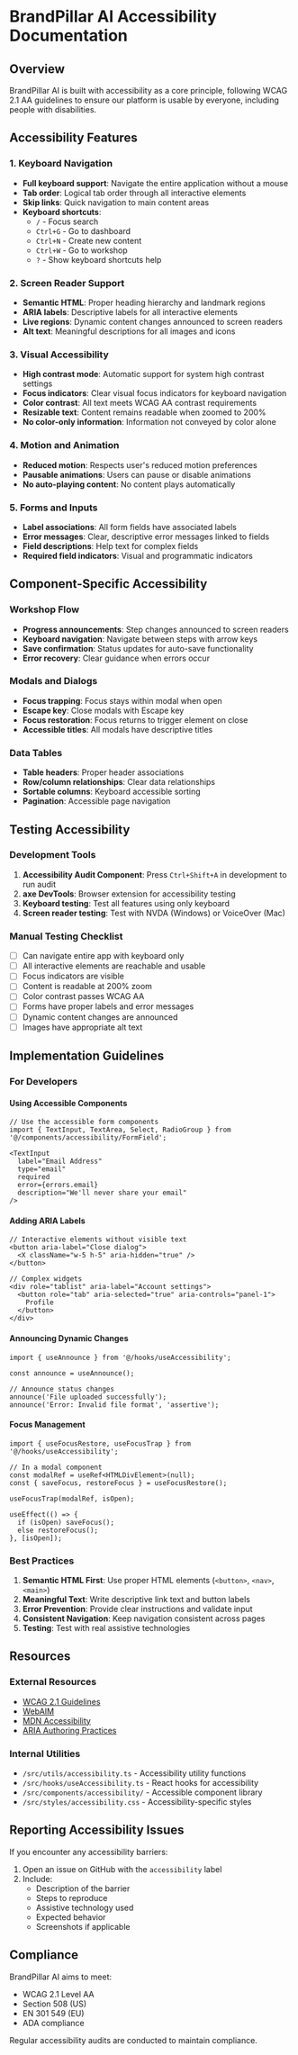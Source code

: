 # BrandPillar AI Accessibility Documentation

## Overview

BrandPillar AI is built with accessibility as a core principle, following WCAG 2.1 AA guidelines to ensure our platform is usable by everyone, including people with disabilities.

## Accessibility Features

### 1. Keyboard Navigation
- **Full keyboard support**: Navigate the entire application without a mouse
- **Tab order**: Logical tab order through all interactive elements
- **Skip links**: Quick navigation to main content areas
- **Keyboard shortcuts**: 
  - `/` - Focus search
  - `Ctrl+G` - Go to dashboard
  - `Ctrl+N` - Create new content
  - `Ctrl+W` - Go to workshop
  - `?` - Show keyboard shortcuts help

### 2. Screen Reader Support
- **Semantic HTML**: Proper heading hierarchy and landmark regions
- **ARIA labels**: Descriptive labels for all interactive elements
- **Live regions**: Dynamic content changes announced to screen readers
- **Alt text**: Meaningful descriptions for all images and icons

### 3. Visual Accessibility
- **High contrast mode**: Automatic support for system high contrast settings
- **Focus indicators**: Clear visual focus indicators for keyboard navigation
- **Color contrast**: All text meets WCAG AA contrast requirements
- **Resizable text**: Content remains readable when zoomed to 200%
- **No color-only information**: Information not conveyed by color alone

### 4. Motion and Animation
- **Reduced motion**: Respects user's reduced motion preferences
- **Pausable animations**: Users can pause or disable animations
- **No auto-playing content**: No content plays automatically

### 5. Forms and Inputs
- **Label associations**: All form fields have associated labels
- **Error messages**: Clear, descriptive error messages linked to fields
- **Field descriptions**: Help text for complex fields
- **Required field indicators**: Visual and programmatic indicators

## Component-Specific Accessibility

### Workshop Flow
- **Progress announcements**: Step changes announced to screen readers
- **Keyboard navigation**: Navigate between steps with arrow keys
- **Save confirmation**: Status updates for auto-save functionality
- **Error recovery**: Clear guidance when errors occur

### Modals and Dialogs
- **Focus trapping**: Focus stays within modal when open
- **Escape key**: Close modals with Escape key
- **Focus restoration**: Focus returns to trigger element on close
- **Accessible titles**: All modals have descriptive titles

### Data Tables
- **Table headers**: Proper header associations
- **Row/column relationships**: Clear data relationships
- **Sortable columns**: Keyboard accessible sorting
- **Pagination**: Accessible page navigation

## Testing Accessibility

### Development Tools
1. **Accessibility Audit Component**: Press `Ctrl+Shift+A` in development to run audit
2. **axe DevTools**: Browser extension for accessibility testing
3. **Keyboard testing**: Test all features using only keyboard
4. **Screen reader testing**: Test with NVDA (Windows) or VoiceOver (Mac)

### Manual Testing Checklist
- [ ] Can navigate entire app with keyboard only
- [ ] All interactive elements are reachable and usable
- [ ] Focus indicators are visible
- [ ] Content is readable at 200% zoom
- [ ] Color contrast passes WCAG AA
- [ ] Forms have proper labels and error messages
- [ ] Dynamic content changes are announced
- [ ] Images have appropriate alt text

## Implementation Guidelines

### For Developers

#### Using Accessible Components
```tsx
// Use the accessible form components
import { TextInput, TextArea, Select, RadioGroup } from '@/components/accessibility/FormField';

<TextInput
  label="Email Address"
  type="email"
  required
  error={errors.email}
  description="We'll never share your email"
/>
```

#### Adding ARIA Labels
```tsx
// Interactive elements without visible text
<button aria-label="Close dialog">
  <X className="w-5 h-5" aria-hidden="true" />
</button>

// Complex widgets
<div role="tablist" aria-label="Account settings">
  <button role="tab" aria-selected="true" aria-controls="panel-1">
    Profile
  </button>
</div>
```

#### Announcing Dynamic Changes
```tsx
import { useAnnounce } from '@/hooks/useAccessibility';

const announce = useAnnounce();

// Announce status changes
announce('File uploaded successfully');
announce('Error: Invalid file format', 'assertive');
```

#### Focus Management
```tsx
import { useFocusRestore, useFocusTrap } from '@/hooks/useAccessibility';

// In a modal component
const modalRef = useRef<HTMLDivElement>(null);
const { saveFocus, restoreFocus } = useFocusRestore();

useFocusTrap(modalRef, isOpen);

useEffect(() => {
  if (isOpen) saveFocus();
  else restoreFocus();
}, [isOpen]);
```

### Best Practices

1. **Semantic HTML First**: Use proper HTML elements (`<button>`, `<nav>`, `<main>`)
2. **Meaningful Text**: Write descriptive link text and button labels
3. **Error Prevention**: Provide clear instructions and validate input
4. **Consistent Navigation**: Keep navigation consistent across pages
5. **Testing**: Test with real assistive technologies

## Resources

### External Resources
- [WCAG 2.1 Guidelines](https://www.w3.org/WAI/WCAG21/quickref/)
- [WebAIM](https://webaim.org/)
- [MDN Accessibility](https://developer.mozilla.org/en-US/docs/Web/Accessibility)
- [ARIA Authoring Practices](https://www.w3.org/WAI/ARIA/apg/)

### Internal Utilities
- `/src/utils/accessibility.ts` - Accessibility utility functions
- `/src/hooks/useAccessibility.ts` - React hooks for accessibility
- `/src/components/accessibility/` - Accessible component library
- `/src/styles/accessibility.css` - Accessibility-specific styles

## Reporting Accessibility Issues

If you encounter any accessibility barriers:
1. Open an issue on GitHub with the `accessibility` label
2. Include:
   - Description of the barrier
   - Steps to reproduce
   - Assistive technology used
   - Expected behavior
   - Screenshots if applicable

## Compliance

BrandPillar AI aims to meet:
- WCAG 2.1 Level AA
- Section 508 (US)
- EN 301 549 (EU)
- ADA compliance

Regular accessibility audits are conducted to maintain compliance.